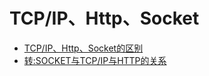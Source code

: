 # TCP/IP、Http、Socket

- [TCP/IP、Http、Socket的区别](http://hi.baidu.com/qiaoyuetian/item/391159cc3c72c012b67a249b)
- [转:SOCKET与TCP/IP与HTTP的关系](http://zzbupt.iteye.com/blog/723132)